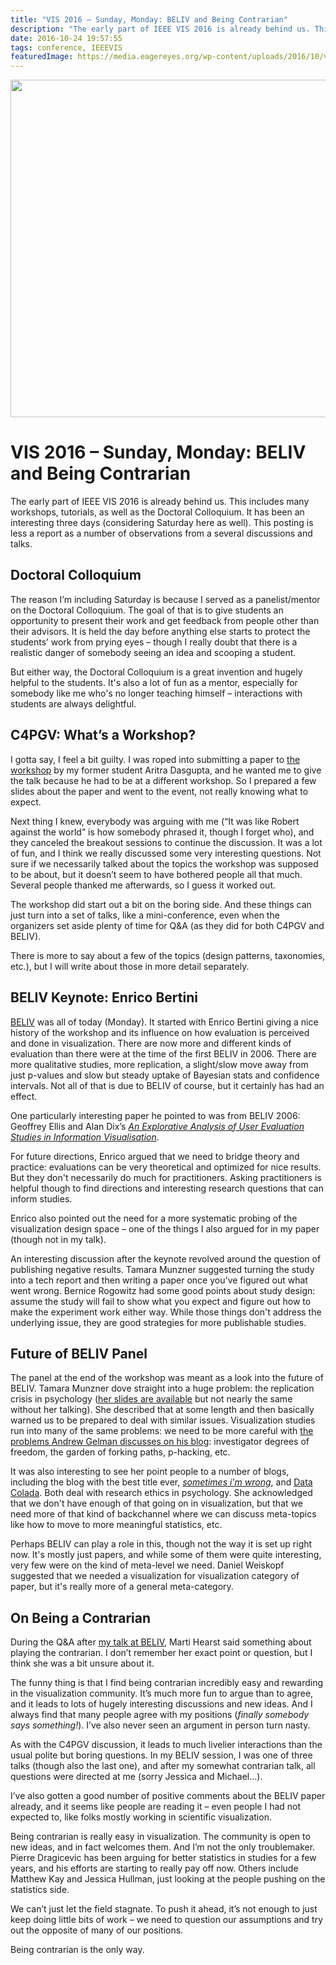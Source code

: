 ```yaml
---
title: "VIS 2016 – Sunday, Monday: BELIV and Being Contrarian"
description: "The early part of IEEE VIS 2016 is already behind us. This includes many workshops, tutorials, as well as the Doctoral Colloquium. It has been an interesting three days (considering Saturday here as well). This posting is less a report as a number of observations from a several discussions and talks."
date: 2016-10-24 19:57:55
tags: conference, IEEEVIS
featuredImage: https://media.eagereyes.org/wp-content/uploads/2016/10/vis2016-monday.jpg
---
```


<p align="center"><img src="https://media.eagereyes.org/wp-content/uploads/2016/10/vis2016-monday.jpg" width="720" height="540" /></p>

# VIS 2016 – Sunday, Monday: BELIV and Being Contrarian

The early part of IEEE VIS 2016 is already behind us. This includes many workshops, tutorials, as well as the Doctoral Colloquium. It has been an interesting three days (considering Saturday here as well). This posting is less a report as a number of observations from a several discussions and talks.

## Doctoral Colloquium

The reason I’m including Saturday is because I served as a panelist/mentor on the Doctoral Colloquium. The goal of that is to give students an opportunity to present their work and get feedback from people other than their advisors. It is held the day before anything else starts to protect the students’ work from prying eyes – though I really doubt that there is a realistic danger of somebody seeing an idea and scooping a student.

But either way, the Doctoral Colloquium is a great invention and hugely helpful to the students. It's also a lot of fun as a mentor, especially for somebody like me who's no longer teaching himself – interactions with students are always delightful.

## C4PGV: What’s a Workshop?

I gotta say, I feel a bit guilty. I was roped into submitting a paper to <a href="http://c4pgv.swansea.ac.uk/">the workshop</a> by my former student Aritra Dasgupta, and he wanted me to give the talk because he had to be at a different workshop. So I prepared a few slides about the paper and went to the event, not really knowing what to expect.

Next thing I knew, everybody was arguing with me (“It was like Robert against the world” is how somebody phrased it, though I forget who), and they canceled the breakout sessions to continue the discussion. It was a lot of fun, and I think we really discussed some very interesting questions. Not sure if we necessarily talked about the topics the workshop was supposed to be about, but it doesn’t seem to have bothered people all that much. Several people thanked me afterwards, so I guess it worked out.

The workshop did start out a bit on the boring side. And these things can just turn into a set of talks, like a mini-conference, even when the organizers set aside plenty of time for Q&amp;A (as they did for both C4PGV and BELIV).

There is more to say about a few of the topics (design patterns, taxonomies, etc.), but I will write about those in more detail separately.

## BELIV Keynote: Enrico Bertini

<a href="http://beliv.cs.univie.ac.at/">BELIV</a> was all of today (Monday). It started with Enrico Bertini giving a nice history of the workshop and its influence on how evaluation is perceived and done in visualization. There are now more and different kinds of evaluation than there were at the time of the first BELIV in 2006. There are more qualitative studies, more replication, a slight/slow move away from just p-values and slow but steady uptake of Bayesian stats and confidence intervals. Not all of that is due to BELIV of course, but it certainly has had an effect.

One particularly interesting paper he pointed to was from BELIV 2006: Geoffrey Ellis and Alan Dix’s <a href="http://comp.eprints.lancs.ac.uk/1264/1/Ellis_Dix_BELIV06.pdf"><em>An Explorative Analysis of User Evaluation Studies in Information Visualisation</em></a>.

For future directions, Enrico argued that we need to bridge theory and practice: evaluations can be very theoretical and optimized for nice results. But they don't necessarily do much for practitioners. Asking practitioners is helpful though to find directions and interesting research questions that can inform studies.

Enrico also pointed out the need for a more systematic probing of the visualization design space – one of the things I also argued for in my paper (though not in my talk).

An interesting discussion after the keynote revolved around the question of publishing negative results. Tamara Munzner suggested turning the study into a tech report and then writing a paper once you've figured out what went wrong. Bernice Rogowitz had some good points about study design: assume the study will fail to show what you expect and figure out how to make the experiment work either way. While those things don't address the underlying issue, they are good strategies for more publishable studies.

## Future of BELIV Panel

The panel at the end of the workshop was meant as a look into the future of BELIV. Tamara Munzner dove straight into a huge problem: the replication crisis in psychology (<a href="https://www.cs.ubc.ca/~tmm/talks.html#vis16">her slides are available</a> but not nearly the same without her talking). She described that at some length and then basically warned us to be prepared to deal with similar issues. Visualization studies run into many of the same problems: we need to be more careful with <a href="http://andrewgelman.com">the problems Andrew Gelman discusses on his blog</a>: investigator degrees of freedom, the garden of forking paths, p-hacking, etc.

It was also interesting to see her point people to a number of blogs, including the blog with the best title ever, <a href="http://sometimesimwrong.typepad.com"><em>sometimes i'm wrong</em></a>, and <a href="http://datacolada.org">Data Colada</a>. Both deal with research ethics in psychology. She acknowledged that we don't have enough of that going on in visualization, but that we need more of that kind of backchannel where we can discuss meta-topics like how to move to more meaningful statistics, etc.

Perhaps BELIV can play a role in this, though not the way it is set up right now. It's mostly just papers, and while some of them were quite interesting, very few were on the kind of meta-level we need. Daniel Weiskopf suggested that we needed a visualization for visualization category of paper, but it's really more of a general meta-category.

## On Being a Contrarian

During the Q&amp;A after <a href="/papers/an-empire-built-on-sand">my talk at BELIV</a>, Marti Hearst said something about playing the contrarian. I don’t remember her exact point or question, but I think she was a bit unsure about it.

The funny thing is that I find being contrarian incredibly easy and rewarding in the visualization community. It’s much more fun to argue than to agree, and it leads to lots of hugely interesting discussions and new ideas. And I always find that many people agree with my positions (<em>finally somebody says something!</em>). I’ve also never seen an argument in person turn nasty.

As with the C4PGV discussion, it leads to much livelier interactions than the usual polite but boring questions. In my BELIV session, I was one of three talks (though also the last one), and after my somewhat contrarian talk, all questions were directed at me (sorry Jessica and Michael…).

I’ve also gotten a good number of positive comments about the BELIV paper already, and it seems like people are reading it – even people I had not expected to, like folks mostly working in scientific visualization.

Being contrarian is really easy in visualization. The community is open to new ideas, and in fact welcomes them. And I’m not the only troublemaker. Pierre Dragicevic has been arguing for better statistics in studies for a few years, and his efforts are starting to really pay off now. Others include Matthew Kay and Jessica Hullman, just looking at the people pushing on the statistics side.

We can’t just let the field stagnate. To push it ahead, it’s not enough to just keep doing little bits of work – we need to question our assumptions and try out the opposite of many of our positions.

Being contrarian is the only way.


<PostedBy />


